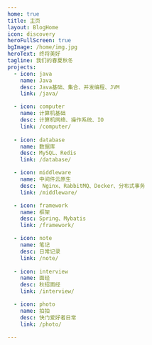 ```yaml
---
home: true
title: 主页
layout: BlogHome
icon: discovery
heroFullScreen: true
bgImage: /home/img.jpg
heroText: 终将美好
tagline: 我们的春夏秋冬
projects:
  - icon: java
    name: Java
    desc: Java基础、集合、并发编程、JVM
    link: /java/

  - icon: computer
    name: 计算机基础
    desc: 计算机网络、操作系统、IO
    link: /computer/
    
  - icon: database
    name: 数据库
    desc: MySQL、Redis
    link: /database/

  - icon: middleware
    name: 中间件云原生
    desc:  Nginx、RabbitMQ、Docker、分布式事务
    link: /middleware/

  - icon: framework
    name: 框架
    desc: Spring、Mybatis
    link: /framework/

  - icon: note
    name: 笔记
    desc: 日常记录
    link: /note/
    
  - icon: interview
    name: 面经
    desc: 秋招面经
    link: /interview/

  - icon: photo
    name: 拍拍
    desc: 快门爱好者日常
    link: /photo/

---
```


